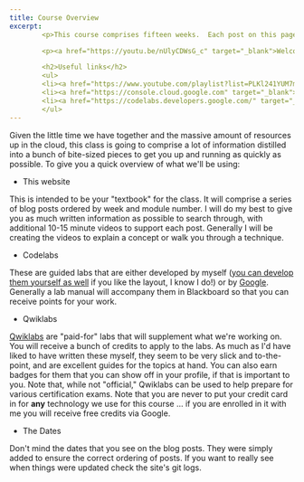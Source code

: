 ```yaml
---
title: Course Overview
excerpt: 
        <p>This course comprises fifteen weeks.  Each post on this page covers a week's worth of material.  The post list (this page) shows a quick preview of the things you need to do each week (module videos, assignments, etc.).  Clicking 'More' will take you to the blog post for each module (these posts are intended to replace slides).  Ensure you monitor Blackboard for assignment deadlines!</p>

        <p><a href="https://youtu.be/nUlyCDWsG_c" target="_blank">Welcome video [20:03]</a></p>

        <h2>Useful links</h2>
        <ul>
        <li><a href="https://www.youtube.com/playlist?list=PLKl241YUM7mzmJjh9DYsbHJ68V34oIhzc" target="_blank">Course YouTube Playlist</a></li>
        <li><a href="https://console.cloud.google.com" target="_blank">Google Cloud</a></li>
        <li><a href="https://codelabs.developers.google.com/" target="_blank">All Google Codelabs</a>
        </ul>
---  
```


Given the little time we have together and the massive amount of resources up in the cloud, this class is going to comprise a lot of information distilled into a bunch of bite-sized pieces to get you up and running as quickly as possible.  To give you a quick overview of what we'll be using:

* This website

This is intended to be your "textbook" for the class.  It will comprise a series of blog posts ordered by week and module number.  I will do my best to give you as much written information as possible to search through, with additional 10-15 minute videos to support each post.  Generally I will be creating the videos to explain a concept or walk you through a technique. 

* Codelabs

These are guided labs that are either developed by myself ([you can develop them yourself as well](https://github.com/googlecodelabs/tools) if you like the layout, I know I do!) or by [Google](https://codelabs.developers.google.com/).  Generally a lab manual will accompany them in Blackboard so that you can receive points for your work.

* Qwiklabs

[Qwiklabs](https://www.qwiklabs.com/) are "paid-for" labs that will supplement what we're working on.  You will receive a bunch of credits to apply to the labs.  As much as I'd have liked to have written these myself, they seem to be very slick and to-the-point, and are excellent guides for the topics at hand.  You can also earn badges for them that you can show off in your profile, if that is important to you.  Note that, while not "official," Qwiklabs can be used to help prepare for various certification exams.  Note that you are never to put your credit card in for **any** technology we use for this course ... if you are enrolled in it with me you will receive free credits via Google.

* The Dates

Don't mind the dates that you see on the blog posts.  They were simply added to ensure the correct ordering of posts.  If you want to really see when things were updated check the site's git logs.
